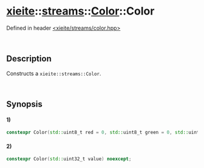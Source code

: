 # [xieite](../../../../../../xieite.md)\:\:[streams](../../../../../../streams.md)\:\:[Color](../../../../color.md)\:\:Color
Defined in header [<xieite/streams/color.hpp>](../../../../../../../include/xieite/streams/color.hpp)

&nbsp;

## Description
Constructs a `xieite::streams::Color`.

&nbsp;

## Synopsis
#### 1)
```cpp
constexpr Color(std::uint8_t red = 0, std::uint8_t green = 0, std::uint8_t blue = 0) noexcept;
```
#### 2)
```cpp
constexpr Color(std::uint32_t value) noexcept;
```
